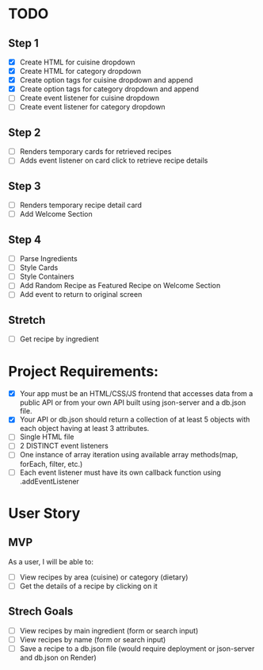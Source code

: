 # TODO

## Step 1

- [x] Create HTML for cuisine dropdown
- [x] Create HTML for category dropdown
- [x] Create option tags for cuisine dropdown and append
- [x] Create option tags for category dropdown and append
- [ ] Create event listener for cuisine dropdown
- [ ] Create event listener for category dropdown

## Step 2

- [ ] Renders temporary cards for retrieved recipes
- [ ] Adds event listener on card click to retrieve recipe details

## Step 3

- [ ] Renders temporary recipe detail card
- [ ] Add Welcome Section

## Step 4

- [ ] Parse Ingredients
- [ ] Style Cards
- [ ] Style Containers
- [ ] Add Random Recipe as Featured Recipe on Welcome Section
- [ ] Add event to return to original screen

## Stretch

- [ ] Get recipe by ingredient

# Project Requirements:

- [x] Your app must be an HTML/CSS/JS frontend that accesses data from a public API or from your own API built using json-server and a db.json file.
- [x] Your API or db.json should return a collection of at least 5 objects with each object having at least 3 attributes.
- [ ] Single HTML file
- [ ] 2 DISTINCT event listeners
- [ ] One instance of array iteration using available array methods(map, forEach, filter, etc.)
- [ ] Each event listener must have its own callback function using .addEventListener

# User Story

## MVP

As a user, I will be able to:

- [ ] View recipes by area (cuisine) or category (dietary)
- [ ] Get the details of a recipe by clicking on it

## Strech Goals

- [ ] View recipes by main ingredient (form or search input)
- [ ] View recipes by name (form or search input)
- [ ] Save a recipe to a db.json file (would require deployment or json-server and db.json on Render)

